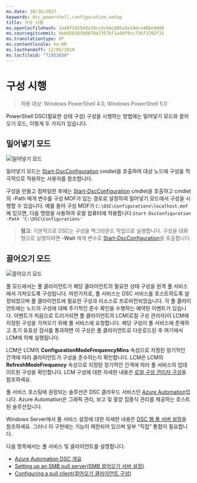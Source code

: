 ```yaml
---
ms.date: 10/16/2017
keywords: dsc,powershell,configuration,setup
title: 구성 시행
ms.openlocfilehash: 2a40f2055dda78cc0cb6cb05a5e14dce48be9d00
ms.sourcegitcommit: debd2b38fb8070a7357bf1a4bf9cc736f3702f31
ms.translationtype: HT
ms.contentlocale: ko-KR
ms.lasthandoff: 12/05/2019
ms.locfileid: "71953650"
---
```

# <a name="enacting-configurations"></a>구성 시행

>적용 대상: Windows PowerShell 4.0, Windows PowerShell 5.0

PowerShell DSC(필요한 상태 구성) 구성을 시행하는 방법에는 밀어넣기 모드와 끌어오기 모드, 이렇게 두 가지가 있습니다.

## <a name="push-mode"></a>밀어넣기 모드

![밀어넣기 모드](../images/pushModel.png "밀어넣기 모드 작동 방식")

밀어넣기 모드는 [Start-DscConfiguration](/powershell/module/psdesiredstateconfiguration/start-dscconfiguration) cmdlet을 호출하여 대상 노드에 구성을 적극적으로 적용하는 사용자를 참조합니다.

구성을 만들고 컴파일한 후에는 [Start-DscConfiguration](/powershell/module/psdesiredstateconfiguration/start-dscconfiguration) cmdlet을 호출하고 cmdlet의 -Path 매개 변수를 구성 MOF가 있는 경로로 설정하여 밀어넣기 모드에서 구성을 시행할 수 있습니다.
예를 들어 구성 MOF가 `C:\DSC\Configurations\localhost.mof`에 있으면, 다음 명령을 사용하여 로컬 컴퓨터에 적용합니다.`Start-DscConfiguration -Path 'C:\DSC\Configurations'`

> __참고__: 기본적으로 DSC는 구성을 백그라운드 작업으로 실행합니다. 구성을 대화형으로 실행하려면 __-Wait__ 매개 변수로 [Start-DscConfiguration](/powershell/module/psdesiredstateconfiguration/start-dscconfiguration)을 호출합니다.

## <a name="pull-mode"></a>끌어오기 모드

![끌어오기 모드](../images/pullModel.png "끌어오기 모드 작동 방식")

풀 모드에서는 풀 클라이언트가 해당 클라이언트의 필요한 상태 구성을 원격 풀 서비스에서 가져오도록 구성됩니다.
마찬가지로, 풀 서비스는 DSC 서비스를 호스트하도록 설정되었으며 풀 클라이언트에 필요한 구성과 리소스로 프로비전되었습니다.
각 풀 클라이언트에는 노드의 구성에 대해 주기적인 준수 확인을 수행하는 예약된 이벤트가 있습니다.
이벤트가 처음으로 트리거되면 풀 클라이언트의 LCM(로컬 구성 관리자)이 LCM에 지정된 구성을 가져오기 위해 풀 서비스에 요청합니다.
해당 구성이 풀 서비스에 존재하고 초기 유효성 검사를 통과하면 이 구성은 풀 클라이언트로 다운로드된 후 여기에서 LCM에 의해 실행됩니다.

LCM은 LCM의 **ConfigurationModeFrequencyMins** 속성으로 지정된 정기적인 간격에 따라 클라이언트가 구성을 준수하는지 확인합니다.
LCM은 LCM의 **RefreshModeFrequency** 속성으로 지정된 정기적인 간격에 따라 풀 서비스의 업데이트된 구성을 확인합니다.
LCM 구성에 대한 자세한 내용은 [로컬 구성 관리자 구성](../managing-nodes/metaConfig.md)을 참조하세요.

풀 서비스 호스팅에 권장되는 솔루션은 DSC 클라우드 서비스인 [Azure Automation](https://azure.microsoft.com/services/automation/)입니다.
Azure Automation은 그래픽 관리, 보고 및 중앙 집중식 관리를 제공하는 호스트된 솔루션입니다.

Windows Server에서 풀 서비스 설정에 대한 자세한 내용은 [DSC 웹 풀 서버 설정](pullServer.md)을 참조하세요.
그러나 이 구현에는 기능이 제한되어 있으며 일부 “직접” 통합이 필요합니다.

다음 항목에서는 풀 서비스 및 클라이언트를 설명합니다.

- [Azure Automation DSC 개요](https://docs.microsoft.com/azure/automation/automation-dsc-overview)
- [Setting up an SMB pull server(SMB 끌어오기 서버 설정)](pullServerSMB.md)
- [Configuring a pull client(끌어오기 클라이언트 구성)](pullClientConfigID.md)
